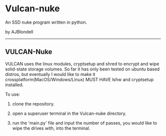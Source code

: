 # Vulcan-nuke
An SSD nuke program written in python.

by AJBlondell

-----
VULCAN-Nuke
-----

VULCAN uses the linux modules, cryptsetup and shred to encrypt and wipe solid-state 
storage volumes. So far it has only been tested on ubuntu based distros, but eventually 
I would like to make it crossplatform(MacOS/Windows/Linux)
MUST HAVE lshw and cryptsetup installed.

To use:
  
  1) clone the repository.
  
  3) open a superuser terminal in the Vulcan-nuke directory.
  
  4) run the 'main.py' file and input the number of passes, you would like to wipe the drives with, into the terminal.

